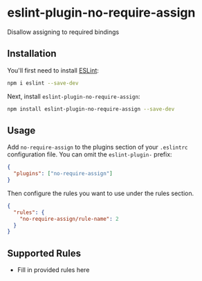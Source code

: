 # eslint-plugin-no-require-assign

Disallow assigning to required bindings

## Installation

You'll first need to install [ESLint](https://eslint.org/):

```sh
npm i eslint --save-dev
```

Next, install `eslint-plugin-no-require-assign`:

```sh
npm install eslint-plugin-no-require-assign --save-dev
```

## Usage

Add `no-require-assign` to the plugins section of your `.eslintrc` configuration file. You can omit the `eslint-plugin-` prefix:

```json
{
  "plugins": ["no-require-assign"]
}
```

Then configure the rules you want to use under the rules section.

```json
{
  "rules": {
    "no-require-assign/rule-name": 2
  }
}
```

## Supported Rules

- Fill in provided rules here
